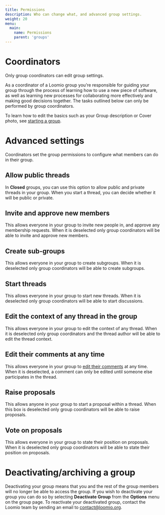 ```yaml
---
title: Permissions
description: Who can change what, and advanced group settings.
weight: 20
menu:
  main:
    name: Permissions
    parent: 'groups'
---
```


# Coordinators

Only group coordinators can edit group settings.

As a coordinator of a Loomio group you’re responsible for guiding your group through the process of learning how to use a new piece of software, as well as learning new processes for collaborating more effectively and making good decisions together. The tasks outlined below can only be performed by group coordinators.

To learn how to edit the basics such as your Group description or Cover photo, see [starting a group](/en/user_manual/getting_started/starting_a_group).

# Advanced settings

Coordinators set the group permissions to configure what members can do in their group.

## Allow public threads

In **Closed** groups, you can use this option to allow public and private threads in your group. When you start a thread, you can decide whether it will be public or private.

## Invite and approve new members

This allows everyone in your group to invite new people in, and approve any membership requests. When it is deselected only group coordinators will be able to invite and approve new members.

## Create sub-groups

This allows everyone in your group to create subgroups. When it is deselected only group coordinators will be able to create subgroups.

## Start threads

This allows everyone in your group to start new threads. When it is deselected only group coordinators will be able to start discussions.

## Edit the context of any thread in the group

This allows everyone in your group to edit the context of any thread. When it is deselected only group coordinators and the thread author will be able to edit the thread context.

## Edit their comments at any time

This allows everyone in your group to [edit their comments](../../threads/#editing-comments) at any time. When it is deselected, a comment can only be edited until someone else participates in the thread.

## Raise proposals

This allows anyone in your group to start a proposal within a thread. When this box is deselected only group coordinators will be able to raise proposals.

## Vote on proposals

This allows everyone in your group to state their position on proposals. When it is deselected only group coordinators will be able to state their position on proposals.

# Deactivating/archiving a group

Deactivating your group means that you and the rest of the group members will no longer be able to access the group. If you wish to deactivate your group you can do so by selecting **Deactivate Group** from the **Options** menu on the group page. To reactivate your deactivated group, contact the Loomio team by sending an email to [contact@loomio.org](mailto:contact@loomio.org).
